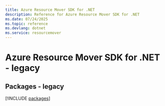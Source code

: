 ```yaml
---
title: Azure Resource Mover SDK for .NET
description: Reference for Azure Resource Mover SDK for .NET
ms.date: 07/24/2025
ms.topic: reference
ms.devlang: dotnet
ms.service: resourcemover
---
```

# Azure Resource Mover SDK for .NET - legacy
## Packages - legacy
[!INCLUDE [packages](resource-mover-index.md)]